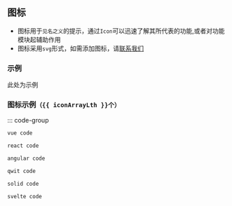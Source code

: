 ## 图标

- 图标用于`见名之义`的提示，通过`Icon`可以迅速了解其所代表的功能,或者对功能模块起辅助作用
- 图标采用`svg`形式，如需添加图标，请[联系我们](https://github.com/web-component-design/wc-design/issues)

### 示例

此处为示例

<script setup>
import demo from './demo.vue'
import { iconArrayLth } from './constants'
</script>

### 图标示例`（{{ iconArrayLth }}个）`

<demo />
::: code-group

```md [vue]
vue code
```

```md [react]
react code
```

```md [angular]
angular code
```

```sh [qwit]
qwit code
```

```sh [solid]
solid code
```

```sh [svelte]
svelte code
```
